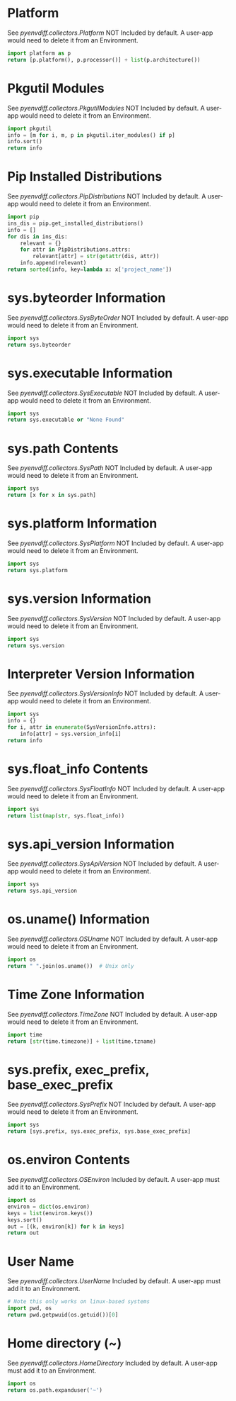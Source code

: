 Platform
========
See *pyenvdiff.collectors.Platform*
NOT Included by default.  A user-app would need to delete it from an Environment.
```python
import platform as p
return [p.platform(), p.processor()] + list(p.architecture())

```
Pkgutil Modules
===============
See *pyenvdiff.collectors.PkgutilModules*
NOT Included by default.  A user-app would need to delete it from an Environment.
```python
import pkgutil
info = [m for i, m, p in pkgutil.iter_modules() if p]
info.sort()
return info

```
Pip Installed Distributions
===========================
See *pyenvdiff.collectors.PipDistributions*
NOT Included by default.  A user-app would need to delete it from an Environment.
```python
import pip
ins_dis = pip.get_installed_distributions()
info = []
for dis in ins_dis:
    relevant = {}
    for attr in PipDistributions.attrs:
        relevant[attr] = str(getattr(dis, attr))
    info.append(relevant)
return sorted(info, key=lambda x: x['project_name'])

```
sys.byteorder Information
=========================
See *pyenvdiff.collectors.SysByteOrder*
NOT Included by default.  A user-app would need to delete it from an Environment.
```python
import sys
return sys.byteorder

```
sys.executable Information
==========================
See *pyenvdiff.collectors.SysExecutable*
NOT Included by default.  A user-app would need to delete it from an Environment.
```python
import sys
return sys.executable or "None Found"

```
sys.path Contents
=================
See *pyenvdiff.collectors.SysPath*
NOT Included by default.  A user-app would need to delete it from an Environment.
```python
import sys
return [x for x in sys.path]

```
sys.platform Information
========================
See *pyenvdiff.collectors.SysPlatform*
NOT Included by default.  A user-app would need to delete it from an Environment.
```python
import sys
return sys.platform

```
sys.version Information
=======================
See *pyenvdiff.collectors.SysVersion*
NOT Included by default.  A user-app would need to delete it from an Environment.
```python
import sys
return sys.version

```
Interpreter Version Information
===============================
See *pyenvdiff.collectors.SysVersionInfo*
NOT Included by default.  A user-app would need to delete it from an Environment.
```python
import sys
info = {}
for i, attr in enumerate(SysVersionInfo.attrs):
    info[attr] = sys.version_info[i]
return info

```
sys.float_info Contents
=======================
See *pyenvdiff.collectors.SysFloatInfo*
NOT Included by default.  A user-app would need to delete it from an Environment.
```python
import sys
return list(map(str, sys.float_info))

```
sys.api_version Information
===========================
See *pyenvdiff.collectors.SysApiVersion*
NOT Included by default.  A user-app would need to delete it from an Environment.
```python
import sys
return sys.api_version

```
os.uname() Information
======================
See *pyenvdiff.collectors.OSUname*
NOT Included by default.  A user-app would need to delete it from an Environment.
```python
import os
return " ".join(os.uname())  # Unix only

```
Time Zone Information
=====================
See *pyenvdiff.collectors.TimeZone*
NOT Included by default.  A user-app would need to delete it from an Environment.
```python
import time
return [str(time.timezone)] + list(time.tzname)

```
sys.prefix, exec_prefix, base_exec_prefix
=========================================
See *pyenvdiff.collectors.SysPrefix*
NOT Included by default.  A user-app would need to delete it from an Environment.
```python
import sys
return [sys.prefix, sys.exec_prefix, sys.base_exec_prefix]

```
os.environ Contents
===================
See *pyenvdiff.collectors.OSEnviron*
Included by default.  A user-app must add it to an Environment.
```python
import os
environ = dict(os.environ)
keys = list(environ.keys())
keys.sort()
out = [(k, environ[k]) for k in keys]
return out

```
User Name
=========
See *pyenvdiff.collectors.UserName*
Included by default.  A user-app must add it to an Environment.
```python
# Note this only works on linux-based systems
import pwd, os
return pwd.getpwuid(os.getuid())[0]

```
Home directory (~)
==================
See *pyenvdiff.collectors.HomeDirectory*
Included by default.  A user-app must add it to an Environment.
```python
import os
return os.path.expanduser('~')

```